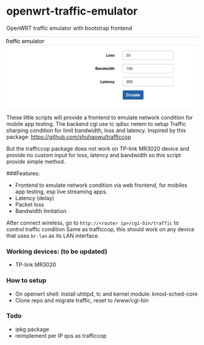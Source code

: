 # openwrt-traffic-emulator
OpenWRT traffic emulator with bootstrap frontend

![Demo](traffic-emulator.png)

These little scripts will provide a frontend to emulate network condition for mobile app testing. The backend cgi use tc qdisc netem to setup Traffic sharping condition for limit bandwidth, loss and latency.
Inspired by this package: https://github.com/shuhaowu/trafficcop

But the trafficcop package does not work on TP-link MR3020 device and provide no custom input for loss, latency and bandwidth so this script provide simple method.

###Features:

* Frontend to emulate network condition via web frontend, for mobiles app testing, esp live streaming apps.
 * Latency (delay)
 * Packet loss
 * Bandwidth limitation

After connect wireless, go to `http://<router ip>/cgi-bin/traffic` to control traffic condition
Same as trafficcop, this should work on any device that uses `br-lan` as its LAN interface.

### Working devices: (to be updated)

* TP-link MR3020


### How to setup

* On openwrt shell: install uhttpd, tc and kernel module: kmod-sched-core
* Clone repo and migrate traffic, reset to /www/cgi-bin 

### Todo

* ipkg package
* reimplement per IP qos as trafficcop
